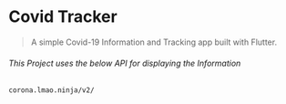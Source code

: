 # Covid Tracker

> A simple Covid-19 Information and Tracking app built with Flutter.

###### This Project uses the below API for displaying the Information
```
corona.lmao.ninja/v2/ 
```
